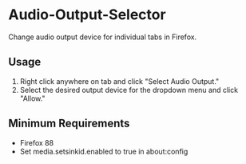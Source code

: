# Audio-Output-Selector
Change audio output device for individual tabs in Firefox.

## Usage
1. Right click anywhere on tab and click "Select Audio Output."
2. Select the desired output device for the dropdown menu and click "Allow."

## Minimum Requirements
- Firefox 88
- Set media.setsinkid.enabled to true in about:config
